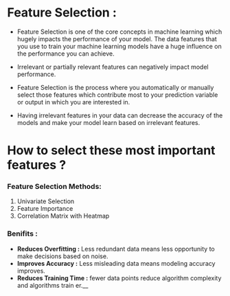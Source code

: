 # Feature Selection :
* Feature Selection is one of the core concepts in machine learning which hugely impacts the performance of your model. 
The data features that you use to train your machine learning models have a huge influence on the performance you can achieve.
* Irrelevant or partially relevant features can negatively impact model performance.

* Feature Selection is the process where you automatically or manually select those features which contribute most to your prediction variable or output in which you are interested in.
* Having irrelevant features in your data can decrease the accuracy of the models and make your model learn based on irrelevant features.

# How to select these most important features ?
### Feature Selection Methods:
1. Univariate Selection
2. Feature Importance
3. Correlation Matrix with Heatmap
### Benifits :
* __Reduces Overfitting :__ Less redundant data means less opportunity to make decisions based on noise.
* __Improves Accuracy :__ Less misleading data means modeling accuracy improves.
* __Reduces Training Time :__ fewer data points reduce algorithm complexity and algorithms train er.__
